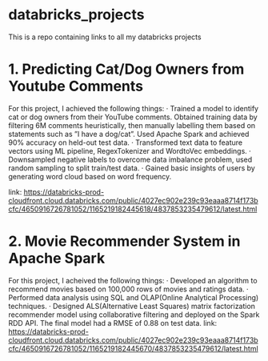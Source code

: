# databricks_projects
This is a repo containing links to all my databricks projects
# 1. Predicting Cat/Dog Owners from Youtube Comments
For this project, I achieved the following things:
· Trained a model to identify cat or dog owners from their YouTube comments. Obtained training data by filtering 6M comments heuristically, then manually labelling them based on statements such as ”I have a dog/cat”. Used Apache Spark and achieved 90% accuracy on held-out test data.
· Transformed text data to feature vectors using ML pipeline, RegexTokenizer and WordtoVec embeddings.
· Downsampled negative labels to overcome data imbalance problem, used random sampling to split train/test data.
· Gained basic insights of users by generating word cloud based on word frequency.

link: https://databricks-prod-cloudfront.cloud.databricks.com/public/4027ec902e239c93eaaa8714f173bcfc/4650916726781052/1165219182445618/4837853235479612/latest.html

# 2. Movie Recommender System in Apache Spark
For this project, I acheived the following things:
· Developed an algorithm to recommend movies based on 100,000 rows of movies and ratings data.
· Performed data analysis using SQL and OLAP(Online Analytical Processing) techniques.
· Designed ALS(Alternative Least Squares) matrix factorization recommender model using collaborative filtering
  and deployed on the Spark RDD API. The final model had a RMSE of 0.88 on test data.
link: https://databricks-prod-cloudfront.cloud.databricks.com/public/4027ec902e239c93eaaa8714f173bcfc/4650916726781052/1165219182445670/4837853235479612/latest.html
